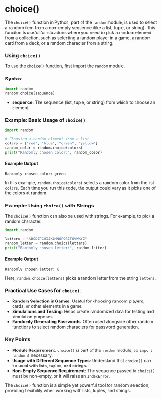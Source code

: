 # choice()
The `choice()` function in Python, part of the `random` module, is used to select a random item from a non-empty sequence (like a list, tuple, or string). This function is useful for situations where you need to pick a random element from a collection, such as selecting a random player in a game, a random card from a deck, or a random character from a string.

### Using `choice()`

To use the `choice()` function, first import the `random` module.

### Syntax
```python
import random
random.choice(sequence)
```

- **sequence**: The sequence (list, tuple, or string) from which to choose an element.

### Example: Basic Usage of `choice()`

```python
import random

# Choosing a random element from a list
colors = ["red", "blue", "green", "yellow"]
random_color = random.choice(colors)
print("Randomly chosen color:", random_color)
```

#### Example Output
```
Randomly chosen color: green
```

In this example, `random.choice(colors)` selects a random color from the list `colors`. Each time you run this code, the output could vary as it picks one of the colors at random.

### Example: Using `choice()` with Strings

The `choice()` function can also be used with strings. For example, to pick a random character:

```python
import random

letters = "ABCDEFGHIJKLMNOPQRSTUVWXYZ"
random_letter = random.choice(letters)
print("Randomly chosen letter:", random_letter)
```

#### Example Output
```
Randomly chosen letter: K
```

Here, `random.choice(letters)` picks a random letter from the string `letters`.

### Practical Use Cases for `choice()`

- **Random Selection in Games**: Useful for choosing random players, cards, or other elements in a game.
- **Simulations and Testing**: Helps create randomized data for testing and simulation purposes.
- **Randomly Generating Passwords**: Often used alongside other random functions to select random characters for password generation.

### Key Points 

- **Module Requirement**: `choice()` is part of the `random` module, so `import random` is necessary.
- **Usage with Different Sequence Types**: Understand that `choice()` can be used with lists, tuples, and strings.
- **Non-Empty Sequence Requirement**: The sequence passed to `choice()` must be non-empty, or it will raise an `IndexError`.

The `choice()` function is a simple yet powerful tool for random selection, providing flexibility when working with lists, tuples, and strings.